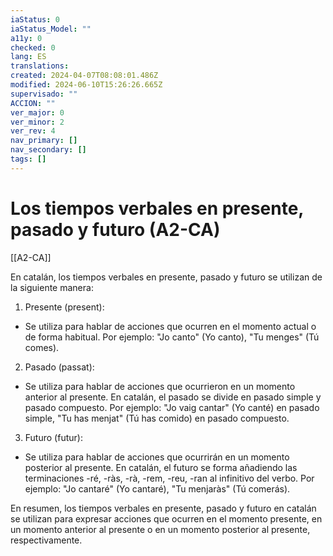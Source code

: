 ```yaml
---
iaStatus: 0
iaStatus_Model: ""
a11y: 0
checked: 0
lang: ES
translations: 
created: 2024-04-07T08:08:01.486Z
modified: 2024-06-10T15:26:26.665Z
supervisado: ""
ACCION: ""
ver_major: 0
ver_minor: 2
ver_rev: 4
nav_primary: []
nav_secondary: []
tags: []
---
```

# Los tiempos verbales en presente, pasado y futuro (A2-CA)

[[A2-CA]]

En catalán, los tiempos verbales en presente, pasado y futuro se utilizan de la siguiente manera:

1. Presente (present):

- Se utiliza para hablar de acciones que ocurren en el momento actual o de forma habitual. Por ejemplo: "Jo canto" (Yo canto), "Tu menges" (Tú comes).

2. Pasado (passat):

- Se utiliza para hablar de acciones que ocurrieron en un momento anterior al presente. En catalán, el pasado se divide en pasado simple y pasado compuesto. Por ejemplo: "Jo vaig cantar" (Yo canté) en pasado simple, "Tu has menjat" (Tú has comido) en pasado compuesto.

3. Futuro (futur):

- Se utiliza para hablar de acciones que ocurrirán en un momento posterior al presente. En catalán, el futuro se forma añadiendo las terminaciones -ré, -ràs, -rà, -rem, -reu, -ran al infinitivo del verbo. Por ejemplo: "Jo cantaré" (Yo cantaré), "Tu menjaràs" (Tú comerás).

En resumen, los tiempos verbales en presente, pasado y futuro en catalán se utilizan para expresar acciones que ocurren en el momento presente, en un momento anterior al presente o en un momento posterior al presente, respectivamente.
